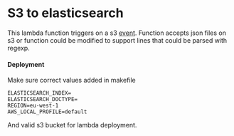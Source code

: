 # S3 to elasticsearch

This lambda function triggers on a s3 [event](http://docs.aws.amazon.com/lambda/latest/dg/eventsources.html#eventsources-s3-put). Function accepts json files on s3 or function could be modified to support lines that could be parsed with regexp.


#### Deployment
Make sure correct values added in makefile
```ELASTICSEARCH_URL=
ELASTICSEARCH_INDEX=
ELASTICSEARCH_DOCTYPE=
REGION=eu-west-1
AWS_LOCAL_PROFILE=default
````
And valid s3 bucket for lambda deployment.
